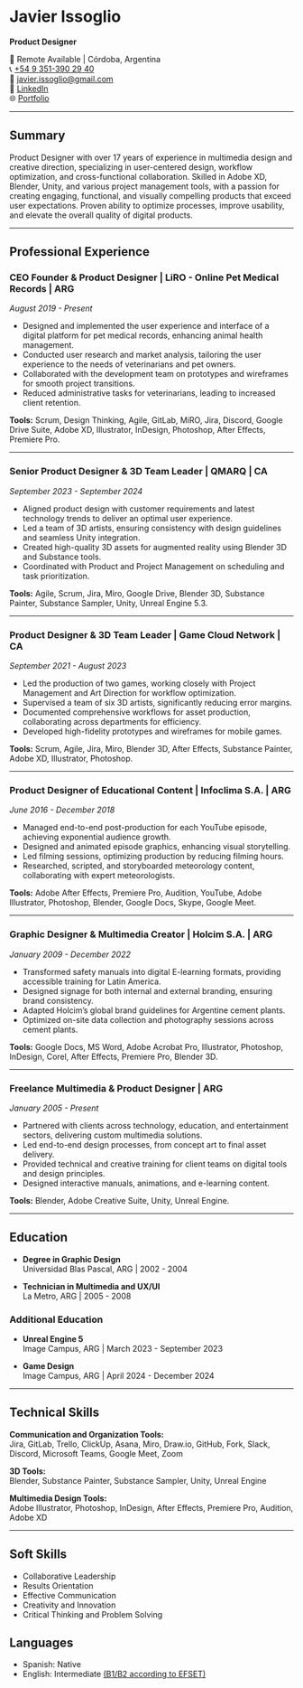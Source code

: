 # Javier Issoglio
**Product Designer**

📍 Remote Available | Córdoba, Argentina  
📞 [+54 9 351-390 29 40](https://api.whatsapp.com/send/?phone=5493513902940&text=Hola%2C+I%27m+contacting+you+to+learn+more+about+your+Portfolio.+My+name+is…)  
📧 javier.issoglio@gmail.com  
👔 [LinkedIn](https://linkedin.com/in/javier-issoglio)  
🌐 [Portfolio](https://github.com/JavIsso/Cv-Porfolio)  

---

## Summary
Product Designer with over 17 years of experience in multimedia design and creative direction, specializing in user-centered design, workflow optimization, and cross-functional collaboration. Skilled in Adobe XD, Blender, Unity, and various project management tools, with a passion for creating engaging, functional, and visually compelling products that exceed user expectations. Proven ability to optimize processes, improve usability, and elevate the overall quality of digital products.

---

## Professional Experience

### CEO Founder & Product Designer | LiRO - Online Pet Medical Records | ARG
*August 2019 - Present*

- Designed and implemented the user experience and interface of a digital platform for pet medical records, enhancing animal health management.
- Conducted user research and market analysis, tailoring the user experience to the needs of veterinarians and pet owners.
- Collaborated with the development team on prototypes and wireframes for smooth project transitions.
- Reduced administrative tasks for veterinarians, leading to increased client retention.

**Tools:** Scrum, Design Thinking, Agile, GitLab, MiRO, Jira, Discord, Google Drive Suite, Adobe XD, Illustrator, InDesign, Photoshop, After Effects, Premiere Pro.

---

### Senior Product Designer & 3D Team Leader | QMARQ | CA
*September 2023 - September 2024*

- Aligned product design with customer requirements and latest technology trends to deliver an optimal user experience.
- Led a team of 3D artists, ensuring consistency with design guidelines and seamless Unity integration.
- Created high-quality 3D assets for augmented reality using Blender 3D and Substance tools.
- Coordinated with Product and Project Management on scheduling and task prioritization.

**Tools:** Agile, Scrum, Jira, Miro, Google Drive, Blender 3D, Substance Painter, Substance Sampler, Unity, Unreal Engine 5.3.

---

### Product Designer & 3D Team Leader | Game Cloud Network | CA
*September 2021 - August 2023*

- Led the production of two games, working closely with Project Management and Art Direction for workflow optimization.
- Supervised a team of six 3D artists, significantly reducing error margins.
- Documented comprehensive workflows for asset production, collaborating across departments for efficiency.
- Developed high-fidelity prototypes and wireframes for mobile games.

**Tools:** Scrum, Agile, Jira, Miro, Blender 3D, After Effects, Substance Painter, Adobe XD, Illustrator, Photoshop.

---

### Product Designer of Educational Content | Infoclima S.A. | ARG
*June 2016 - December 2018*

- Managed end-to-end post-production for each YouTube episode, achieving exponential audience growth.
- Designed and animated episode graphics, enhancing visual storytelling.
- Led filming sessions, optimizing production by reducing filming hours.
- Researched, scripted, and storyboarded meteorology content, collaborating with expert meteorologists.

**Tools:** Adobe After Effects, Premiere Pro, Audition, YouTube, Adobe Illustrator, Photoshop, Blender, Google Docs, Skype, Google Meet.

---

### Graphic Designer & Multimedia Creator | Holcim S.A. | ARG
*January 2009 - December 2022*

- Transformed safety manuals into digital E-learning formats, providing accessible training for Latin America.
- Designed signage for both internal and external branding, ensuring brand consistency.
- Adapted Holcim’s global brand guidelines for Argentine cement plants.
- Optimized on-site data collection and photography sessions across cement plants.

**Tools:** Google Docs, MS Word, Adobe Acrobat Pro, Illustrator, Photoshop, InDesign, Corel, After Effects, Premiere Pro, Blender 3D.

---

### Freelance Multimedia & Product Designer | ARG
*January 2005 - Present*

- Partnered with clients across technology, education, and entertainment sectors, delivering custom multimedia solutions.
- Led end-to-end design processes, from concept art to final asset delivery.
- Provided technical and creative training for client teams on digital tools and design principles.
- Designed interactive manuals, animations, and e-learning content.

**Tools:** Blender, Adobe Creative Suite, Unity, Unreal Engine.

---

## Education

- **Degree in Graphic Design**  
  Universidad Blas Pascal, ARG | 2002 - 2004

- **Technician in Multimedia and UX/UI**  
  La Metro, ARG | 2005 - 2008

### Additional Education

- **Unreal Engine 5**  
  Image Campus, ARG | March 2023 - September 2023

- **Game Design**  
  Image Campus, ARG | April 2024 - December 2024

---

## Technical Skills

**Communication and Organization Tools:**  
Jira, GitLab, Trello, ClickUp, Asana, Miro, Draw.io, GitHub, Fork, Slack, Discord, Microsoft Teams, Google Meet, Zoom

**3D Tools:**  
Blender, Substance Painter, Substance Sampler, Unity, Unreal Engine

**Multimedia Design Tools:**  
Adobe Illustrator, Photoshop, InDesign, After Effects, Premiere Pro, Audition, Adobe XD

---

## Soft Skills

- Collaborative Leadership
- Results Orientation
- Effective Communication
- Creativity and Innovation
- Critical Thinking and Problem Solving

## Languages
- Spanish: Native
- English: Intermediate [(B1/B2 according to EFSET)](https://cert.efset.org/en/score/quickcheck/85)
